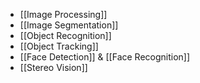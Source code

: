 
- [[Image Processing]]
- [[Image Segmentation]]
- [[Object Recognition]]
- [[Object Tracking]]
- [[Face Detection]] & [[Face Recognition]]
- [[Stereo Vision]]
